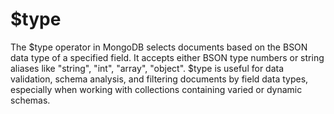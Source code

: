 # $type

The $type operator in MongoDB selects documents based on the BSON data type of a specified field. It accepts either BSON type numbers or string aliases like "string", "int", "array", "object". $type is useful for data validation, schema analysis, and filtering documents by field data types, especially when working with collections containing varied or dynamic schemas.
